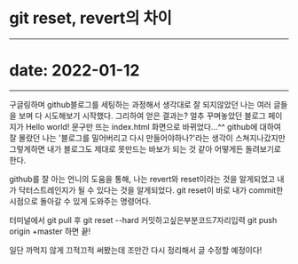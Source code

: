 # git reset, revert의 차이
---
# date: 2022-01-12

---

구글링하며 github블로그를 세팅하는 과정해서 생각대로 잘 되지않았던 나는 여러 글들을 보며 다 시도해보기 시작했다.
그리하여 얻은 결과는? 얼추 꾸며놓았던 블로그 페이지가 Hello world! 문구만 뜨는 index.html 화면으로 바뀌었다...^^
github에 대하여 잘 몰랐던 나는 '블로그를 밀어버리고 다시 만들어야하나?'라는 생각이 스쳐지나갔지만
그렇게하면 내가 블로그도 제대로 못만드는 바보가 되는 것 같아 어떻게든 돌려보기로 한다.

github를 잘 아는 언니의 도움을 통해, 나는 revert와 reset이라는 것을 알게되었고
내가 닥터스트레인지가 될 수 있다는 것을 알게되었다. 
git reset이 바로 내가 commit한 시점으로 돌아갈 수 있게 도와주는 명령어다.

터미널에서 git pull 후
git reset --hard 커밋하고싶은부분코드7자리입력
git push origin +master 
하면 끝!

일단 까먹지 않게 끄적끄적 써봤는데 조만간 다시 정리해서 글 수정할 예정이다!
